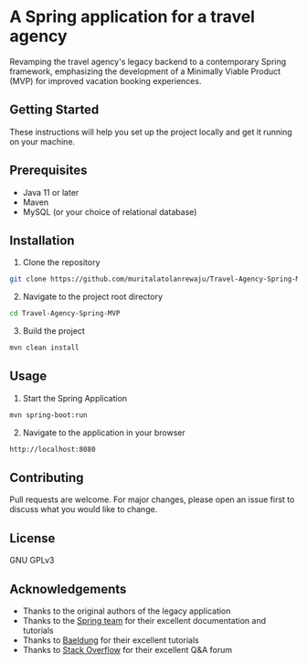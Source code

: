 # A Spring application for a travel agency

Revamping the travel agency's legacy backend to a contemporary Spring framework, emphasizing the development of a
Minimally Viable Product (MVP) for improved vacation booking experiences.

## Getting Started

These instructions will help you set up the project locally and get it running on your machine.

## Prerequisites

- Java 11 or later
- Maven
- MySQL (or your choice of relational database)

## Installation

1. Clone the repository

```bash
git clone https://github.com/muritalatolanrewaju/Travel-Agency-Spring-MVP.git
```

2. Navigate to the project root directory

```bash
cd Travel-Agency-Spring-MVP
```

3. Build the project

```bash
mvn clean install
```

## Usage

1. Start the Spring Application

```bash
mvn spring-boot:run
```

2. Navigate to the application in your browser

```bash
http://localhost:8080
```

## Contributing

Pull requests are welcome. For major changes, please open an issue first to discuss what you would like to change.

## License

GNU GPLv3

## Acknowledgements

- Thanks to the original authors of the legacy application
- Thanks to the [Spring team](https://spring.io/) for their excellent documentation and tutorials
- Thanks to [Baeldung](https://www.baeldung.com/) for their excellent tutorials
- Thanks to [Stack Overflow](https://stackoverflow.com/) for their excellent Q&A forum
